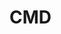 <!--
 * @Author: tangdaoyong
 * @Date: 2021-05-18 14:40:11
 * @LastEditors: tangdaoyong
 * @LastEditTime: 2021-05-18 14:40:12
 * @Description: CMD
-->
# CMD